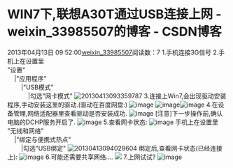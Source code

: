 # WIN7下,联想A30T通过USB连接上网 - weixin_33985507的博客 - CSDN博客
2013年04月13日 09:52:00[weixin_33985507](https://me.csdn.net/weixin_33985507)阅读数：7
1.手机连接3G信号 
2.手机上在设置里    
"设置"    
    |"应用程序"    
        |"USB模式"    
            |勾选"网卡模式"
![20130413093359787](https://images0.cnblogs.com/blog/374803/201304/13095132-f16e58105fd04445809dd95e719d81af.jpg)
3.连接上Win7,会出现驱动安装程序,手动安装这里的驱动.(驱动在百度网盘:)
![image](https://images0.cnblogs.com/blog/374803/201304/13095133-244a14bb4c284ac2907fe7e4db451be5.png)
![image](https://images0.cnblogs.com/blog/374803/201304/13095134-493d8eb2db914c80891a82fe839d2782.png)![image](https://images0.cnblogs.com/blog/374803/201304/13095135-9f6e7875b17f45b2a947b9c367db30bf.png)
4.在设备管理,网络适配器里查看驱动是否安装成功.
![image](https://images0.cnblogs.com/blog/374803/201304/13095138-e98d2c4b5dab47469a4c62742c3be61e.png)
[注意]下一步操作前,确认电脑的DCHP服务开启了.
![image](https://images0.cnblogs.com/blog/374803/201304/13095142-40bef8c6a9a1400191d95c651ab21e53.png)
5.查看网卡状态:
![image](https://images0.cnblogs.com/blog/374803/201304/13095144-ccdfe580f64f44568bf016bafe9093ed.png)
手机上在设置里   
"无线和网络"    
    |"绑定与便携式热点"    
        |勾选"USB绑定"
![20130413094029604](https://images0.cnblogs.com/blog/374803/201304/13095146-2280063ba02b46f1a85bf7ded122ba8c.jpg)
绑定后,查看网卡状态(已经连接上):
![image](https://images0.cnblogs.com/blog/374803/201304/13095148-e5e828560aa44645923747a5e4fa0ef3.png)
6.可能还需要共享网络....
![](https://images0.cnblogs.com/blog/374803/201304/13100109-6172eb338cd7420db295ab075e9d32a6.jpg)
7.上网试试?
![image](https://images0.cnblogs.com/blog/374803/201304/13095151-e59cf5d3e6cf4a74ae0afe4553c6589c.png)
